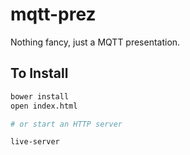 # mqtt-prez

Nothing fancy, just a MQTT presentation.

## To Install

```bash
bower install
open index.html

# or start an HTTP server

live-server
```
